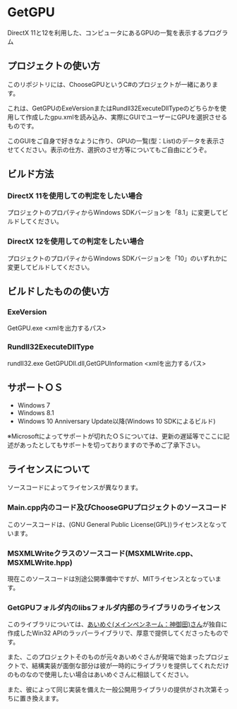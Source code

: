 # GetGPU
DirectX 11と12を利用した、コンピュータにあるGPUの一覧を表示するプログラム

## プロジェクトの使い方
このリポジトリには、ChooseGPUというC#のプロジェクトが一緒にあります。

これは、GetGPUのExeVersionまたはRundll32ExecuteDllTypeのどちらかを使用して作成したgpu.xmlを読み込み、実際にGUIでユーザーにGPUを選択させるものです。

このGUIをご自身で好きなように作り、GPUの一覧(型：List<GPUInformation>)のデータを表示させてください。表示の仕方、選択のさせ方等についてもご自由にどうぞ。

## ビルド方法
### DirectX 11を使用しての判定をしたい場合
プロジェクトのプロパティからWindows SDKバージョンを「8.1」に変更してビルドしてください。

### DirectX 12を使用しての判定をしたい場合
プロジェクトのプロパティからWindows SDKバージョンを「10」のいずれかに変更してビルドしてください。

## ビルドしたものの使い方
### ExeVersion
GetGPU.exe &lt;xmlを出力するパス&gt;
### Rundll32ExecuteDllType
rundll32.exe GetGPUDll.dll,GetGPUInformation &lt;xmlを出力するパス&gt;

## サポートＯＳ

- Windows 7
- Windows 8.1
- Windows 10 Anniversary Update以降(Windows 10 SDKによるビルド)

※Microsoftによってサポートが切れたＯＳについては、更新の遅延等でここに記述があったとしてもサポートを切っておりますので予めご了承下さい。

## ライセンスについて

ソースコードによってライセンスが異なります。

### Main.cpp内のコード及びChooseGPUプロジェクトのソースコード
このソースコードは、(GNU General Public License(GPL))ライセンスとなっています。

### MSXMLWriteクラスのソースコード(MSXMLWrite.cpp、MSXMLWrite.hpp)
現在このソースコードは別途公開準備中ですが、MITライセンスとなっています。

### GetGPUフォルダ内のlibsフォルダ内部のライブラリのライセンス
このライブラリについては、[あいめぐ(メインペンネーム：神御田)さん](https://github.com/AinoMegumi)が独自に作成したWin32 APIのラッパーライブラリで、厚意で提供してくださったものです。

また、このプロジェクトそのものが元々あいめぐさんが発端で始まったプロジェクトで、結構実装が面倒な部分は彼が一時的にライブラリを提供してくれただけのものなので使用したい場合はあいめぐさんに相談してください。

また、彼によって同じ実装を備えた一般公開用ライブラリの提供がされ次第そっちに置き換えます。
